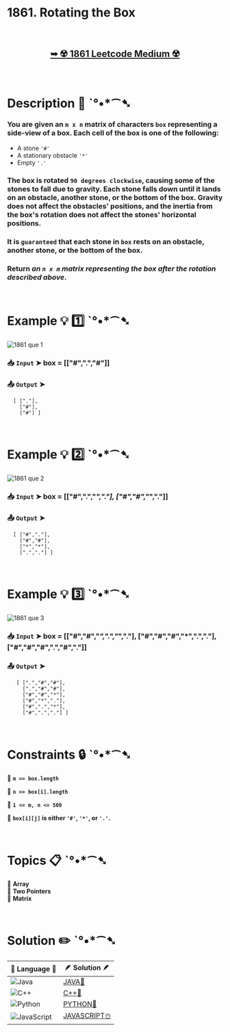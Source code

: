 # 1861. Rotating the Box

</br>

<h2 align="center"> 

<a href="https://leetcode.com/problems/rotating-the-box/description/?envType=daily-question&envId=2024-11-23"><strong>➥ ☢️ 1861 Leetcode Medium ☢️ </strong></a>
</h2>

</br>

# Description 📜 ˋ°•*⁀➷

### You are given an `m x n` matrix of characters `box` representing a side-view of a box. Each cell of the box is one of the following:

- A stone `'#'`
- A stationary obstacle `'*'`
- Empty `'.'`

### The box is rotated `90 degrees clockwise`, causing some of the stones to fall due to gravity. Each stone falls down until it lands on an obstacle, another stone, or the bottom of the box. Gravity does not affect the obstacles' positions, and the inertia from the box's rotation does not affect the stones' horizontal positions.

### It is `guaranteed` that each stone in `box` rests on an obstacle, another stone, or the bottom of the box.

### Return *an `n x m` matrix representing the box after the rotation described above*.

</br>

# Example 💡 1️⃣ ˋ°•*⁀➷

![1861 que 1](https://github.com/user-attachments/assets/3f7c913e-6732-4605-bab5-375db79839f6)

  ### 📥 `Input`  ➤  box = [["#",".","#"]]

  ### 📤 `Output`  ➤

      [ ["."],
        ["#"],
        ["#"] ]

</br>

# Example 💡 2️⃣ ˋ°•*⁀➷

![1861 que 2](https://github.com/user-attachments/assets/9a83bdb1-9565-481a-992a-0cd21ea5e71f)

  ### 📥 `Input` ➤  box = [["#",".","*","."], ["#","#","*","."]]

  ### 📤 `Output`  ➤

      [ ["#","."],
        ["#","#"],
        ["*","*"],
        [".","."] ]

</br>

# Example 💡 3️⃣ ˋ°•*⁀➷

![1861 que 3](https://github.com/user-attachments/assets/da2643ee-0cff-44fc-814e-46250cfde4e7)

  ### 📥 `Input` ➤  box = [["#","#","*",".","*","."], ["#","#","#","*",".","."], ["#","#","#",".","#","."]]

  ### 📤 `Output`  ➤

       [ [".","#","#"],
         [".","#","#"],
         ["#","#","*"],
         ["#","*","."],
         ["#",".","*"],
         ["#",".","."] ]
</br>

# Constraints 🔒 ˋ°•*⁀➷

🔹 **`m == box.length`** </br>

🔹 **`n == box[i].length`** </br>

🔹 **`1 <= m, n <= 500`** </br>

🔹 **`box[i][j]` is either `'#'`, `'*'`, or `'.'`.** </br>

</br>

# Topics 📋 ˋ°•*⁀➷

🔸 **Array**  </br>
🔸 **Two Pointers**  </br>
🔸 **Matrix**  </br>

</br>

# Solution ✏️ ˋ°•*⁀➷

| 📒 Language 📒  | 🪶 Solution 🪶 |
| ------------- | ------------- |
|  ![Java](https://img.shields.io/badge/java-%23ED8B00.svg?style=for-the-badge&logo=openjdk&logoColor=white)  | [JAVA🍁](https://github.com/Prakhar-002/LEETCODE/blob/main/%F0%9F%93%9C%20Daily%20Challange%20%F0%9F%92%A1/11%20November%20%F0%9F%8E%A1%202024/23%20-%2011%20-%202024%20---%201861.%20Rotating%20the%20Box%20%20%E2%98%83%EF%B8%8F%20%F0%9F%8D%81%20%F0%9F%8D%B0%20%F0%9F%8E%B2/%F0%9F%8D%81JAVA%20-%201861.%20Rotating%20the%20Box.java) |
|  ![C++](https://img.shields.io/badge/c++-%2300599C.svg?style=for-the-badge&logo=c%2B%2B&logoColor=white)  | [C++🎲](https://github.com/Prakhar-002/LEETCODE/blob/main/%F0%9F%93%9C%20Daily%20Challange%20%F0%9F%92%A1/11%20November%20%F0%9F%8E%A1%202024/23%20-%2011%20-%202024%20---%201861.%20Rotating%20the%20Box%20%20%E2%98%83%EF%B8%8F%20%F0%9F%8D%81%20%F0%9F%8D%B0%20%F0%9F%8E%B2/%F0%9F%8E%B2CPP%20-%201861.%20Rotating%20the%20Box.cpp)  |
|  ![Python](https://img.shields.io/badge/python-3670A0?style=for-the-badge&logo=python&logoColor=ffdd54)    | [PYTHON🍰](https://github.com/Prakhar-002/LEETCODE/blob/main/%F0%9F%93%9C%20Daily%20Challange%20%F0%9F%92%A1/11%20November%20%F0%9F%8E%A1%202024/23%20-%2011%20-%202024%20---%201861.%20Rotating%20the%20Box%20%20%E2%98%83%EF%B8%8F%20%F0%9F%8D%81%20%F0%9F%8D%B0%20%F0%9F%8E%B2/%F0%9F%8D%B0PYTHON%20-%201861.%20Rotating%20the%20Box.py) |
| ![JavaScript](https://img.shields.io/badge/javascript-%23323330.svg?style=for-the-badge&logo=javascript&logoColor=%23F7DF1E)   | [JAVASCRIPT☃️](https://github.com/Prakhar-002/LEETCODE/blob/main/%F0%9F%93%9C%20Daily%20Challange%20%F0%9F%92%A1/11%20November%20%F0%9F%8E%A1%202024/23%20-%2011%20-%202024%20---%201861.%20Rotating%20the%20Box%20%20%E2%98%83%EF%B8%8F%20%F0%9F%8D%81%20%F0%9F%8D%B0%20%F0%9F%8E%B2/%E2%98%83%EF%B8%8FJAVASCRIPT%20-%201861.%20Rotating%20the%20Box.js) |

